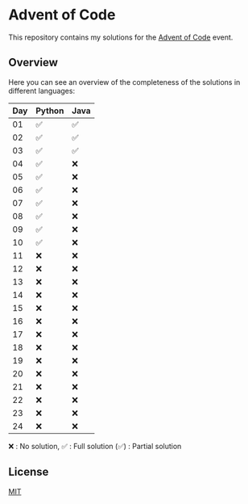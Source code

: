 
# Advent of Code

  

This repository contains my solutions for the [Advent of Code](https://adventofcode.com) event.

  
  

## Overview

Here you can see an overview of the completeness of the solutions in different languages:

| Day | Python | Java |
|--|--|--|
|01|✅|✅|
|02|✅|✅|
|03|✅|✅|
|04|✅|❌|
|05|✅|❌|
|06|✅|❌|
|07|✅|❌|
|08|✅|❌|
|09|✅|❌|
|10|✅|❌|
|11|❌|❌|
|12|❌|❌|
|13|❌|❌|
|14|❌|❌|
|15|❌|❌|
|16|❌|❌|
|17|❌|❌|
|18|❌|❌|
|19|❌|❌|
|20|❌|❌|
|21|❌|❌|
|22|❌|❌|
|23|❌|❌|
|24|❌|❌|

❌   : No solution,
✅   : Full solution
(✅) : Partial solution

## License

[MIT](https://choosealicense.com/licenses/mit/)
